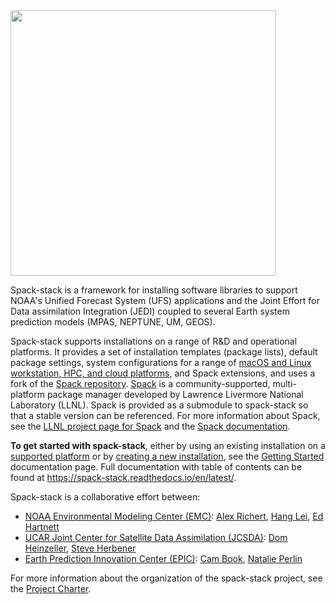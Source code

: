 <img src="https://user-images.githubusercontent.com/8006981/234488735-45b2c5fa-1de6-47ad-ae3b-4a6829ae49b9.png" width="425">

Spack-stack is a framework for installing software libraries to support
NOAA's Unified Forecast System (UFS) applications and the
Joint Effort for Data assimilation Integration (JEDI) coupled to
several Earth system prediction models (MPAS, NEPTUNE, UM, GEOS).

Spack-stack supports installations on a range of R&D and operational platforms.
It provides a set of installation templates (package lists), default package settings,
system configurations for a range of [macOS and Linux workstation, HPC, and cloud
platforms](https://spack-stack.readthedocs.io/en/latest/PreConfiguredSites.html), and Spack extensions, and uses a fork of the
[Spack repository](https://github.com/spack/spack). [Spack](https://spack.io/) is a
community-supported, multi-platform package manager
developed by Lawrence Livermore National Laboratory
(LLNL). Spack is provided as a submodule to spack-stack so that a
stable version can be referenced. For more information about Spack, see
the [LLNL project page for Spack](https://computing.llnl.gov/projects/spack-hpc-package-manager)
and the [Spack documentation](https://spack.readthedocs.io/en/latest/).

**To get started with spack-stack**, either by using an existing
installation on a [supported platform](https://spack-stack.readthedocs.io/en/latest/PreConfiguredSites.html)
or by [creating a new installation](https://spack-stack.readthedocs.io/en/latest/CreatingEnvironments.html), see the
[Getting Started](https://spack-stack.readthedocs.io/en/latest/Overview.html#getting-started) documentation page.
Full documentation with table of contents can be found at https://spack-stack.readthedocs.io/en/latest/.

Spack-stack is a collaborative effort between:
* [NOAA Environmental Modeling Center (EMC)](https://www.emc.ncep.noaa.gov/emc_new.php): [Alex Richert](https://www.github.com/AlexanderRichert-NOAA), [Hang Lei](https://www.github.com/Hang-Lei-NOAA), [Ed Hartnett](https://www.github.com/edwardhartnett)
* [UCAR Joint Center for Satellite Data Assimilation (JCSDA)](https://www.jcsda.org/): [Dom Heinzeller](https://www.github.com/climbfuji), [Steve Herbener](https://github.com/srherbener)
* [Earth Prediction Innovation Center (EPIC)](https://epic.noaa.gov/): [Cam Book](https://github.com/ulmononian), [Natalie Perlin](https://github.com/natalie-perlin)

For more information about the organization of the spack-stack
project, see the [Project Charter](project_charter.md).
